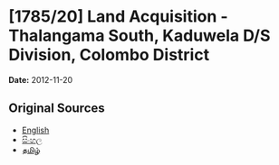 # [1785/20] Land Acquisition - Thalangama South, Kaduwela D/S Division, Colombo District

**Date:** 2012-11-20

## Original Sources

- [English](https://documents.gov.lk/view/extra-gazettes/2012/11/1785-20_E.pdf)
- [සිංහල](https://documents.gov.lk/view/extra-gazettes/2012/11/1785-20_S.pdf)
- [தமிழ்](https://documents.gov.lk/view/extra-gazettes/2012/11/1785-20_T.pdf)
